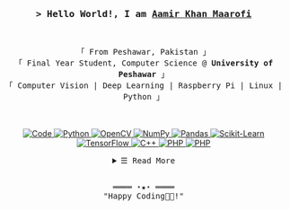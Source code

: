 <!-- Intro  -->
<h3 align="center">
        <samp>&gt; Hello World!, I am
                <b><a target="_blank" href="">Aamir Khan Maarofi</a></b>
        </samp>
</h3>
<br>

<p align="center">
        <!-- Organisation  -->
        <samp>
                「 From Peshawar, Pakistan 」
                <br>
                「 Final Year Student, Computer Science @<b> University of Peshawar</b> 」
                <br>
                「 Computer Vision | Deep Learning | Raspberry Pi | Linux | Python 」
                <br>
                <br>
                <br>
                <br>
        </samp>
        <!-- Programming Languages -->
        <!-- Code logo -->
        <a href="https://github.com/Aamir-Khan-Maarofi?tab=repositories" target="_blank"><img alt="Code"
                        src="https://img.shields.io/badge/-code-000000?style=for-the-badge&logo=Plex&logoColor=white">
        </a>
        <!-- Python -->
        <a href="https://github.com/Aamir-Khan-Maarofi?tab=repositories" target="_blank"><img alt="Python"
                        src="https://img.shields.io/badge/python-3670A0?style=for-the-badge&logo=python&logoColor=ffdd54">
        </a>
        <!-- OpenCV -->
        <a href="https://github.com/Aamir-Khan-Maarofi?tab=repositories" target="_blank"><img alt="OpenCV"
                        src="https://img.shields.io/badge/opencv-%23white.svg?style=for-the-badge&logo=opencv&logoColor=white">
        </a>
        <!-- Numpy -->
        <a href="https://github.com/Aamir-Khan-Maarofi?tab=repositories" target="_blank"><img alt="NumPy"
                        src="https://img.shields.io/badge/numpy-%23013243.svg?style=for-the-badge&logo=numpy&logoColor=white">
        </a>
        <!-- Pandas -->
        <a href="https://github.com/Aamir-Khan-Maarofi?tab=repositories" target="_blank"><img alt="Pandas"
                        src="https://img.shields.io/badge/pandas-%23150458.svg?style=for-the-badge&logo=pandas&logoColor=white">
        </a>
        <!-- SciKit-Learn -->
        <a href="https://github.com/Aamir-Khan-Maarofi?tab=repositories" target="_blank"><img alt="Scikit-Learn"
                        src="https://img.shields.io/badge/scikit--learn-%23F7931E.svg?style=for-the-badge&logo=scikit-learn&logoColor=white">
        </a>
        <!-- TensorFlow -->
        <a href="https://github.com/Aamir-Khan-Maarofi?tab=repositories" target="_blank"><img alt="TensorFlow"
                        src="https://img.shields.io/badge/TensorFlow-%23FF6F00.svg?style=for-the-badge&logo=TensorFlow&logoColor=white">
        </a>
        <!-- C++ -->
        <a href="https://github.com/Aamir-Khan-Maarofi?tab=repositories" target="_blank"><img alt="C++"
                        src="https://img.shields.io/badge/-C++-9b3675?style=for-the-badge&&logo=C%2B%2B&logoColor=white">
        </a>
        <!-- PHP -->
        <a href="https://github.com/Aamir-Khan-Maarofi?tab=repositories" target="_blank"><img alt="PHP"
                        src="https://img.shields.io/badge/php-%23777BB4.svg?style=for-the-badge&logo=php&logoColor=white">
        </a>
        <!-- Laravel -->
        <a href="https://github.com/Aamir-Khan-Maarofi?tab=repositories" target="_blank"><img alt="PHP"
                        src="https://img.shields.io/badge/laravel-%23FF2D20.svg?style=for-the-badge&logo=laravel&logoColor=white">
        </a>

        
</p>

<!-- Details Section-->
<details align="center">
    <summary> <samp>&#9776; Read More</samp></summary>
    <p align="center">
        <br>
        <!-- Activity Widget -->
        <img alt="Aamir Khan Maarofi's GitHub Stats"
                src="https://github-readme-stats.vercel.app/api?username=Aamir-Khan-Maarofi&show_icons=true&theme=tokyonight" />
        <br>
        <!-- Social Links -->
        <p>Find me on</p>
        <!-- Gmail -->
        <a href="mailto:kaamir6600@gmail.com" target="_blank"><img alt="Gmail"
                src="https://img.shields.io/badge/-Gmail-EA4335?style=for-the-badge&logo=Gmail&logoColor=white">
        </a>
        <!-- Facebook -->
        <a href="https://www.facebook.com/AamirMaarofi" target="_blank"><img alt="Facebook"
                src="https://img.shields.io/badge/-Facebook-1877F2?style=for-the-badge&logo=Facebook&logoColor=white">
        </a>
        <!-- Instagram -->
        <a href="https://twitter.com/khanmaarofi" target="_blank"><img alt="Twitter"
                src="https://img.shields.io/badge/Twitter-%231DA1F2.svg?style=for-the-badge&logo=Twitter&logoColor=white">
        </a>
        <!-- Linkedin -->
        <a href="https://www.linkedin.com/in/aamir-khan-maarofi/" target="_blank"><img alt="Linkedin"
                src="https://img.shields.io/badge/-Linkedin-0A66C2?style=for-the-badge&logo=Linkedin&logoColor=white">
        </a>
        <!-- StackOverflow -->
        <a href="https://stackoverflow.com/users/9241342/aamir-maarofi/" target="_blank"><img alt="StackOverflow"
                src="https://img.shields.io/badge/-Stackoverflow-FE7A16?style=for-the-badge&logo=stack-overflow&logoColor=white">
        </a>
    </p>
</details>
<br>

<!-- Footer -->
<samp>
    <p align="center">
        ════ ⋆★⋆ ════
        <br>
        "Happy Coding👨‍💻!"
    </p>
</samp>
